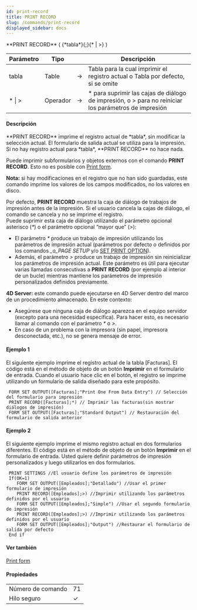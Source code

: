 ```yaml
---
id: print-record
title: PRINT RECORD
slug: /commands/print-record
displayed_sidebar: docs
---
```


<!--REF #_command_.PRINT RECORD.Syntax-->**PRINT RECORD** ( {*tabla*}{;}{* | >} )<!-- END REF-->
<!--REF #_command_.PRINT RECORD.Params-->
| Parámetro | Tipo |  | Descripción |
| --- | --- | --- | --- |
| tabla | Table | &#8594;  | Tabla para la cual imprimir el registro actual o Tabla por defecto, si se omite |
| * &#124; > | Operador | &#8594;  | * para suprimir las cajas de diálogo de impresión, o > para no reiniciar los parámetros de impresión |

<!-- END REF-->

#### Descripción 

<!--REF #_command_.PRINT RECORD.Summary-->**PRINT RECORD** imprime el registro actual de *tabla*, sin modificar la selección actual.<!-- END REF--> El formulario de salida actual se utiliza para la impresión. Si no hay registro actual para *tabla*, **PRINT RECORD** no hace nada.

Puede imprimir subformularios y objetos externos con el comando **PRINT RECORD**. Esto no es posible con [Print form](../commands/print-form.md).

**Nota:** si hay modificaciones en el registro que no han sido guardadas, este comando imprime los valores de los campos modificados, no los valores en disco.

Por defecto, **PRINT RECORD** muestra la caja de diálogo de trabajos de impresión antes de la impresión. Si el usuario cancela la cajas de diálogo, el comando se cancela y no se imprime el registro.  
Puede suprimir esta caja de diálogo utilizando el parámetro opcional asterisco (*\**) o el parámetro opcional “mayor que” (*\>*):

* El parámetro *\** produce un trabajo de impresión utilizando los parámetros de impresión actual (parámetros por defecto o definidos por los comandos *\_o\_PAGE SETUP* y/o [SET PRINT OPTION](set-print-option.md)).
* Además, el parámetro *\>* produce un trabajo de impresión sin reinicializar los parámetros de impresión actual. Este parámetro es útil para ejecutar varias llamadas consecutivas a **PRINT RECORD** (por ejemplo al interior de un bucle) mientras mantiene los parámetros de impresión personalizados definidos previamente.

**4D Server:** este comando puede ejecutarse en 4D Server dentro del marco de un procedimiento almacenado. En este contexto:

* Asegúrese que ninguna caja de diálogo aparezca en el equipo servidor (excepto para una necesidad específica). Para hacer esto, es necesario llamar al comando con el parámetro *\** o *\>*.
* En caso de un problema con la impresora (sin papel, impresora desconectada, etc.), no se genera mensaje de error.

#### Ejemplo 1 

 El siguiente ejemplo imprime el registro actual de la tabla \[Facturas\]. El código está en el método de objeto de un botón **Imprimir** en el formulario de entrada. Cuando el usuario hace clic en el botón, el registro se imprime utilizando un formulario de salida diseñado para este propósito. 

```4d
 FORM SET OUTPUT([Facturas];"Print One From Data Entry") // Selección del formulario para impresión
 PRINT RECORD([Facturas];*) // Imprimir las facturas(sin mostrar diálogos de impresión)
 FORM SET OUTPUT([Facturas];"Standard Output") // Restauración del formulario de salida anterior
```

#### Ejemplo 2 

El siguiente ejemplo imprime el mismo registro actual en dos formularios diferentes. El código está en el método de objeto de un botón **Imprimir** en el formulario de entrada. Usted quiere definir parámetros de impresión personalizados y luego utilizarlos en dos formularios. 

```4d
 PRINT SETTINGS //El usuario define los parámetros de impresión
 If(OK=1)
    FORM SET OUTPUT([Empleados];"Detallado") //Usar el primer formulario de impresión
    PRINT RECORD([Empleados];>) //Imprimir utilizando los parámetros definidos por el usuario
    FORM SET OUTPUT([Empleados];"Simple") //Usar el segundo formulario de impresión
    PRINT RECORD([Empleados];>) //Imprimir utilizando los parámetros definidos por el usuario
    FORM SET OUTPUT([Empleados];"Output") //Restaurar el formulario de salida por defecto
 End if
```

#### Ver también 

[Print form](../commands/print-form.md)  

#### Propiedades
|  |  |
| --- | --- |
| Número de comando | 71 |
| Hilo seguro | &check; |



